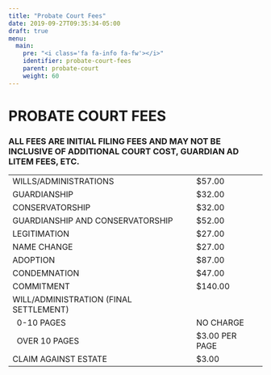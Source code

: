 ```yaml
---
title: "Probate Court Fees"
date: 2019-09-27T09:35:34-05:00
draft: true
menu:
  main:
    pre: "<i class='fa fa-info fa-fw'></i>"
    identifier: probate-court-fees
    parent: probate-court
    weight: 60
---
```

# PROBATE COURT FEES

<h3 class="red bold">
ALL FEES ARE INITIAL FILING FEES AND MAY NOT BE INCLUSIVE OF ADDITIONAL COURT COST, GUARDIAN AD LITEM FEES, ETC.
</h3>

|                                         |                 |
| --------------------------------------- | --------------- |
| WILLS/ADMINISTRATIONS						        |          $57.00 |
| GUARDIANSHIP								            |          $32.00 |
| CONSERVATORSHIP								          |          $32.00 |
| GUARDIANSHIP AND CONSERVATORSHIP 	      |          $52.00 |
| LEGITIMATION								            |          $27.00 |
| NAME CHANGE									            |          $27.00 |
| ADOPTION									              |          $87.00 |
| CONDEMNATION								            |          $47.00 |
| COMMITMENT									            |         $140.00 |
| WILL/ADMINISTRATION (FINAL SETTLEMENT)  |                 |
| &nbsp;&nbsp;0-10 PAGES                  | NO CHARGE       |
| &nbsp;&nbsp;OVER 10 PAGES               | $3.00 PER PAGE  |
| CLAIM AGAINST ESTATE							      |           $3.00 |

